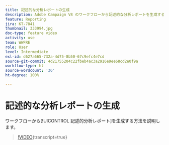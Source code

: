 ```yaml
---
title: 記述的な分析レポートの生成
description: Adobe Campaign V8 のワークフローから記述的な分析レポートを生成する方法を説明します。
feature: Reporting
jira: KT-7841
thumbnail: 333994.jpg
doc-type: feature video
activity: use
team: WWFRE
role: User
level: Intermediate
exl-id: d627a665-732a-4d75-8b50-67c9efc4e7cd
source-git-commit: 4d21755204c22fbeb4ac3a2916e9ee68cd2e0f9a
workflow-type: ht
source-wordcount: '36'
ht-degree: 100%

---
```


# 記述的な分析レポートの生成

ワークフローから[!UICONTROL 記述的分析レポート]を生成する方法を説明します。

>[!VIDEO](https://video.tv.adobe.com/v/333994?quality=12&learn=on){transcript=true}
